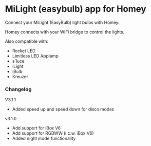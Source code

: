 # MiLight (easybulb) app for Homey  
Connect your MiLight (EasyBulb) light bulbs with Homey.

Homey connects with your WiFi bridge to control the lights.

Also compatible with:
- Rocket LED
- Limitless LED Applamp
- s`luce
- iLight
- iBulb
- Kreuzer

### Changelog
V3.1.1
- Added speed up and speed down for disco modes

v3.1.0
- Add support for iBox V6
- Add support for RGBWW (i.c.w. iBox V6)
- Added night mode functionality

